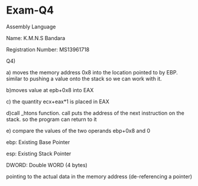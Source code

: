 # Exam-Q4
Assembly Language

Name: K.M.N.S Bandara

Registration Number: MS13961718

Q4)

a) moves the memory address 0x8 into the location pointed to by EBP. similar to pushing a value onto the stack so we can work with it.

b)moves value at epb+0x8 into EAX 

c) the quantity ecx+eax*1 is placed in EAX

d)call _htons function. call puts the address of the next instruction on the stack. so the program can return to it

e) compare the values of the two operands ebp+0x8 and 0

ebp: Existing Base Pointer

esp: Existing Stack Pointer

DWORD: Double WORD (4 bytes)

pointing to the actual data in the memory address
(de-referencing a pointer)

 
